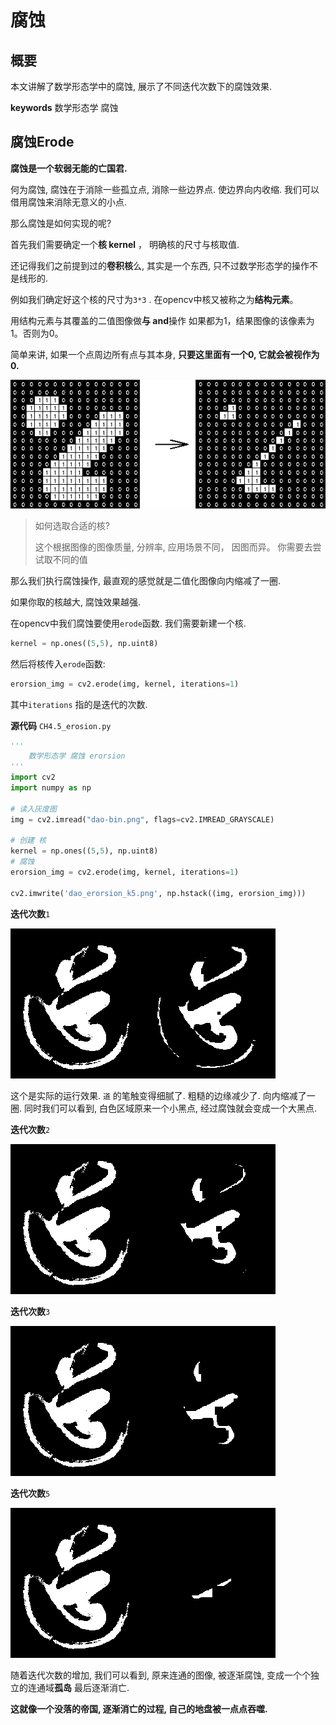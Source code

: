 # 腐蚀

## 概要
本文讲解了数学形态学中的腐蚀, 展示了不同迭代次数下的腐蚀效果.

**keywords** 数学形态学 腐蚀


## 腐蚀Erode

**腐蚀是一个软弱无能的亡国君.**

何为腐蚀, 腐蚀在于消除一些孤立点, 消除一些边界点. 使边界向内收缩. 我们可以借用腐蚀来消除无意义的小点.

那么腐蚀是如何实现的呢?

首先我们需要确定一个**核 kernel** ， 明确核的尺寸与核取值. 

还记得我们之前提到过的**卷积核**么, 其实是一个东西, 只不过数学形态学的操作不是线形的. 

例如我们确定好这个核的尺寸为`3*3` . 在opencv中核又被称之为**结构元素**。

用结构元素与其覆盖的二值图像做**与 and**操作
如果都为1，结果图像的该像素为1。否则为0。

简单来讲, 如果一个点周边所有点与其本身, **只要这里面有一个0, 它就会被视作为0.**



![mor-pri-erosion.gif](./image/mor-pri-erosion.gif)

> 如何选取合适的核?
>
> 这个根据图像的图像质量, 分辨率, 应用场景不同， 因图而异。 你需要去尝试取不同的值

那么我们执行腐蚀操作, 最直观的感觉就是二值化图像向内缩减了一圈.

如果你取的核越大, 腐蚀效果越强.



在opencv中我们腐蚀要使用`erode`函数. 我们需要新建一个核.

```python
kernel = np.ones((5,5), np.uint8)
```

然后将核传入`erode`函数:

```python
erorsion_img = cv2.erode(img, kernel, iterations=1)
```

其中`iterations` 指的是迭代的次数.



**源代码** `CH4.5_erosion.py`

```python
'''
    数学形态学 腐蚀 erorsion
'''
import cv2
import numpy as np

# 读入灰度图
img = cv2.imread("dao-bin.png", flags=cv2.IMREAD_GRAYSCALE)

# 创建 核
kernel = np.ones((5,5), np.uint8)
# 腐蚀
erorsion_img = cv2.erode(img, kernel, iterations=1)

cv2.imwrite('dao_erorsion_k5.png', np.hstack((img, erorsion_img)))
```



**迭代次数**`1`

![dao_erorsion_k5_iter1](./image/dao_erorsion_k5_iter1.png)

这个是实际的运行效果.  `道` 的笔触变得细腻了. 粗糙的边缘减少了. 向内缩减了一圈. 同时我们可以看到, 白色区域原来一个小黑点, 经过腐蚀就会变成一个大黑点.



**迭代次数**`2`

![dao_erorsion_k5_iter2](./image/dao_erorsion_k5_iter2.png)



**迭代次数**`3`



![dao_erorsion_k5_iter3](./image/dao_erorsion_k5_iter3.png)



**迭代次数**`5`

![dao_erorsion_k5_iter5](./image/dao_erorsion_k5_iter5.png)



随着迭代次数的增加, 我们可以看到, 原来连通的图像, 被逐渐腐蚀, 变成一个个独立的连通域**孤岛** 最后逐渐消亡. 

**这就像一个没落的帝国, 逐渐消亡的过程, 自己的地盘被一点点吞噬.**
